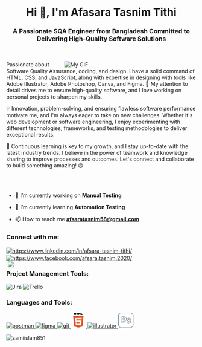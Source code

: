 
<div align="center">
    <h1>Hi 👋, I'm Afasara Tasnim Tithi</h1>  
    <h3>A Passionate SQA Engineer from Bangladesh Committed to Delivering High-Quality Software Solutions</h3>  
</div>  
<br />

<br />
 <img src="https://github.com/user-attachments/assets/0bf134e2-c0ba-488b-bbd4-9300f2f77871"width="350" "height" = "200" align="right" alt="My GIF" />  
Passionate about Software Quality Assurance, coding, and design. I have a solid command of HTML, CSS, and JavaScript, along with expertise in designing with tools like Adobe Illustrator, Adobe Photoshop, Canva, and Figma. 🚀 My attention to detail drives me to ensure high-quality software, and I love working on personal projects to sharpen my skills.

💡 Innovation, problem-solving, and ensuring flawless software performance motivate me, and I'm always eager to take on new challenges. Whether it's web development or software engineering, I enjoy experimenting with different technologies, frameworks, and testing methodologies to deliver exceptional results.

🌟 Continuous learning is key to my growth, and I stay up-to-date with the latest industry trends. I believe in the power of teamwork and knowledge sharing to improve processes and outcomes. Let's connect and collaborate to build something amazing! 😄


<br />
<br />

 
 - 🔭  I’m currently working on **Manual Testing**


 - 🌱 I’m currently learning **Automation Testing**


 - 📫 How to reach me **afsaratasnim58@gmail.com**



<h3 align="left">Connect with me:</h3>
<p align="left">
    <a href="https://www.linkedin.com/in/afsara-tasnim-tithi/"><img align="center"
            src="https://raw.githubusercontent.com/rahuldkjain/github-profile-readme-generator/master/src/images/icons/Social/linked-in-alt.svg"
            alt="https://www.linkedin.com/in/afsara-tasnim-tithi/" height="30" width="40" /></a>
    <a href="https://www.facebook.com/afsara.tasnim.2020/" target="blank"><img align="center"
            src="https://raw.githubusercontent.com/rahuldkjain/github-profile-readme-generator/master/src/images/icons/Social/facebook.svg"
            alt="https://www.facebook.com/afsara.tasnim.2020/" height="30" width="40" /></a>
<img src="https://github.com/Anmol-Baranwal/Cool-GIFs-For-GitHub/assets/74038190/219bcc70-f5dc-466b-9a60-29653d8e8433" width="500" align="right">

</p>
<h3 align="left"> Project Management Tools:</h3>
<p align="left"> <a https://www.atlassian.com/software/jira" rel="noreferrer"> <img src="https://www.vectorlogo.zone/logos/atlassian_jira/atlassian_jira-icon.svg" alt="Jira" width="40" height="40"/> </a> <a https:https://trello.com/" rel="noreferrer"> <img src="https://www.vectorlogo.zone/logos/trello/trello-icon.svg" alt="Trello" width="40" height="40"/> </a>  </p>
<h3 align="left">Languages and Tools:</h3>
<p align="left"> <a href="https://www.postman.com/" rel="noreferrer"> <img src="https://www.vectorlogo.zone/logos/getpostman/getpostman-icon.svg" alt="postman" width="40" height="40"/> </a> <a href="https://www.figma.com/" target="_blank" rel="noreferrer"> <img src="https://www.vectorlogo.zone/logos/figma/figma-icon.svg" alt="figma" width="40" height="40"/> </a> <a href="https://git-scm.com/" target="_blank" rel="noreferrer"> <img src="https://www.vectorlogo.zone/logos/git-scm/git-scm-icon.svg" alt="git" width="40" height="40"/> </a> <a href="https://www.w3.org/html/" target="_blank" rel="noreferrer"> <img src="https://raw.githubusercontent.com/devicons/devicon/master/icons/html5/html5-original-wordmark.svg" alt="html5" width="40" height="40"/> </a> <a href="https://www.adobe.com/in/products/illustrator.html" target="_blank" rel="noreferrer"> <img src="https://www.vectorlogo.zone/logos/adobe_illustrator/adobe_illustrator-icon.svg" alt="illustrator" width="40" height="40"/> </a> <a href="https://www.photoshop.com/en" target="_blank" rel="noreferrer"> <img src="https://raw.githubusercontent.com/devicons/devicon/master/icons/photoshop/photoshop-line.svg" alt="photoshop" width="40" height="40"/> </a>  </p>

<p><img align="center"
        src="https://github-readme-stats.vercel.app/api/top-langs?username=samiislam851&show_icons=true&locale=en&layout=compact"
        alt="samiislam851" /></p>
